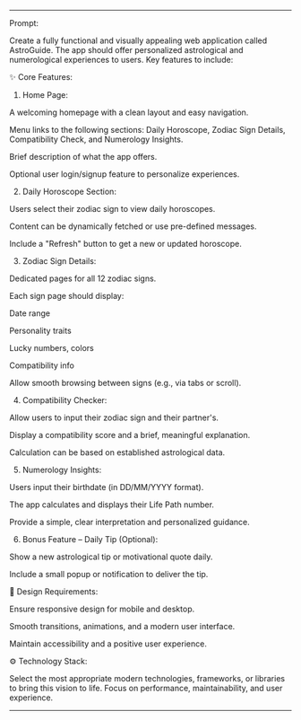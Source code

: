 


---

Prompt:

Create a fully functional and visually appealing web application called AstroGuide. The app should offer personalized astrological and numerological experiences to users. Key features to include:

✨ Core Features:

1. Home Page:

A welcoming homepage with a clean layout and easy navigation.

Menu links to the following sections: Daily Horoscope, Zodiac Sign Details, Compatibility Check, and Numerology Insights.

Brief description of what the app offers.

Optional user login/signup feature to personalize experiences.


2. Daily Horoscope Section:

Users select their zodiac sign to view daily horoscopes.

Content can be dynamically fetched or use pre-defined messages.

Include a "Refresh" button to get a new or updated horoscope.


3. Zodiac Sign Details:

Dedicated pages for all 12 zodiac signs.

Each sign page should display:

Date range

Personality traits

Lucky numbers, colors

Compatibility info


Allow smooth browsing between signs (e.g., via tabs or scroll).


4. Compatibility Checker:

Allow users to input their zodiac sign and their partner's.

Display a compatibility score and a brief, meaningful explanation.

Calculation can be based on established astrological data.


5. Numerology Insights:

Users input their birthdate (in DD/MM/YYYY format).

The app calculates and displays their Life Path number.

Provide a simple, clear interpretation and personalized guidance.


6. Bonus Feature – Daily Tip (Optional):

Show a new astrological tip or motivational quote daily.

Include a small popup or notification to deliver the tip.


📱 Design Requirements:

Ensure responsive design for mobile and desktop.

Smooth transitions, animations, and a modern user interface.

Maintain accessibility and a positive user experience.


⚙️ Technology Stack:

Select the most appropriate modern technologies, frameworks, or libraries to bring this vision to life. Focus on performance, maintainability, and user experience.


---


